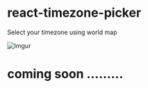 # react-timezone-picker
Select your timezone using world map

![Imgur](http://i.imgur.com/i22GQ74.png?1)

# coming soon .........
